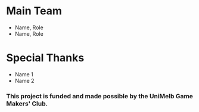 # Main Team
* Name, Role
* Name, Role

# Special Thanks
* Name 1
* Name 2
### This project is funded and made possible by the UniMelb Game Makers' Club.
